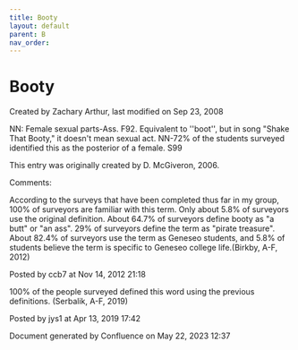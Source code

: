 ```yaml
---
title: Booty
layout: default
parent: B
nav_order:
---
```


# Booty

Created by  Zachary Arthur, last modified on Sep 23, 2008

NN: Female sexual parts-Ass. F92. Equivalent to ''boot'', but in song &quot;Shake That Booty,&quot; it doesn't mean sexual act. NN-72% of the students surveyed identified this as the posterior of a female. S99 

This entry was originally created by D. McGiveron, 2006.

Comments:

According to the surveys that have been completed thus far in my group, 100% of surveyors are familiar with this term. Only about 5.8% of surveyors use the original definition. About 64.7% of surveyors define booty as &quot;a butt&quot; or &quot;an ass&quot;. 29% of surveyors define the term as &quot;pirate treasure&quot;. About 82.4% of surveyors use the term as Geneseo students, and 5.8% of students believe the term is specific to Geneseo college life.(Birkby, A-F, 2012) 

Posted by ccb7 at Nov 14, 2012 21:18

100% of the people surveyed defined this word using the previous definitions. (Serbalik, A-F, 2019)

Posted by jys1 at Apr 13, 2019 17:42

Document generated by Confluence on May 22, 2023 12:37


